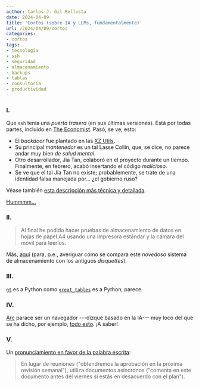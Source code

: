 ```yaml
---
author: Carlos J. Gil Bellosta
date: 2024-04-09
title: 'Cortos (sobre IA y LLMs, fundamentalmente)'
url: /2024/04/09/cortos
categories:
- cortos
tags:
- tecnología
- ssh
- seguridad
- almacenamiento
- backups
- tablas
- consultoría
- productividad
---
```


### I.

Que `ssh` tenía una _puerta trasera_ (en sus últimas versiones). Está por todas partes, incluido en [The Economist](https://www.economist.com/science-and-technology/2024/04/02/a-stealth-attack-came-close-to-compromising-the-worlds-computers). Pasó, se ve, esto:

- El _backdoor_ fue plantado en las [XZ Utils](https://en.wikipedia.org/wiki/XZ_Utils).
- Su principal _mantenedor_ es un tal Lasse Collin, que, se dice, no parece andar muy bien _de salud mental_.
- Otro desarrollador, Jia Tan, colaboró en el proyecto durante un tiempo. Finalmente, en febrero, acabó insertando el código _malicioso_.
- Se ve que el tal Jia Tan no existe; probablemente, se trate de una identidad falsa manejada por... ¿el gobierno ruso?

Véase también [esta descripción más técnica
y detallada](https://boehs.org/node/everything-i-know-about-the-xz-backdoor).

[Hummmm...](https://www.explainxkcd.com/wiki/index.php/2347:_Dependency)

### II.

> Al final he podido hacer pruebas de almacenamiento de datos en hojas de papel A4 usando una impresora estándar y la cámara del móvil para leerlos.

Más, [aquí](https://www.johndcook.com/blog/2024/03/03/archiving-data-on-paper) (para, p.e., averiguar cómo se compara este _novedoso_ sistema de almacenamiento con los antiguos _disquettes_).

### III.

[`gt`](https://gt.rstudio.com) es a Python como [`great_tables`](https://posit-dev.github.io/great-tables/articles/intro.html) es a Python, parece.

### IV.

[Arc](https://arc.net/) parace ser un navegador ---dizque basado en la IA--- muy loco del que se ha dicho, por ejemplo, [todo esto](https://www.theverge.com/2024/2/1/24058013/arc-browser-smart-folders-browse-for-me-ai). ¡A saber!

### V.

Un [pronunciamiento en favor de la palabra escrita](https://staysaasy.com/management/2023/12/07/accelerating-product-velocity.html):

> En lugar de reuniones ("obtendremos la aprobación en la próxima revisión semanal"), utiliza documentos asíncronos ("comenta en este documento antes del viernes si estás en desacuerdo con el plan").
